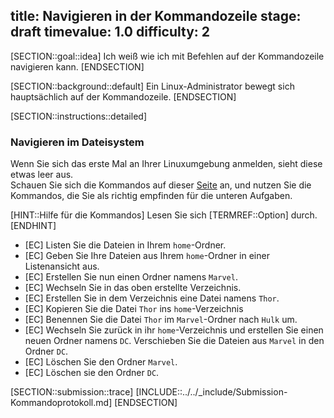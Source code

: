 title: Navigieren in der Kommandozeile
stage: draft
timevalue: 1.0
difficulty: 2
---

[SECTION::goal::idea]
Ich weiß wie ich mit Befehlen auf der Kommandozeile navigieren kann.
[ENDSECTION]

[SECTION::background::default]
Ein Linux-Administrator bewegt sich hauptsächlich auf der Kommandozeile.
[ENDSECTION]

[SECTION::instructions::detailed]

### Navigieren im Dateisystem

Wenn Sie sich das erste Mal an Ihrer Linuxumgebung anmelden, sieht diese etwas leer aus.  
Schauen Sie sich die Kommandos auf dieser [Seite](https://bytescout.com/blog/most-used-linux-commands.html) an, und nutzen Sie die Kommandos, die Sie als richtig empfinden für die unteren Aufgaben.

[HINT::Hilfe für die Kommandos]
Lesen Sie sich [TERMREF::Option] durch.  
[ENDHINT]

- [EC] Listen Sie die Dateien in Ihrem `home`-Ordner.
- [EC] Geben Sie Ihre Dateien aus Ihrem `home`-Ordner in einer Listenansicht aus.
- [EC] Erstellen Sie nun einen Ordner namens `Marvel`.
- [EC] Wechseln Sie in das oben erstellte Verzeichnis.
- [EC] Erstellen Sie in dem Verzeichnis eine Datei namens `Thor`.
- [EC] Kopieren Sie die Datei `Thor` ins `home`-Verzeichnis
- [EC] Benennen Sie die Datei `Thor` im `Marvel`-Ordner nach `Hulk` um.
- [EC] Wechseln Sie zurück in ihr `home`-Verzeichnis und erstellen Sie einen neuen Ordner namens `DC`. Verschieben Sie die Dateien aus `Marvel` in den Ordner `DC`.
- [EC] Löschen Sie den Ordner `Marvel`.
- [EC] Löschen sie den Ordner `DC`.

[SECTION::submission::trace]
[INCLUDE::../../_include/Submission-Kommandoprotokoll.md]
[ENDSECTION]
